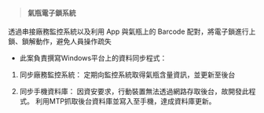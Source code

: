 > <h4> 氣瓶電子鎖系統 </h4>

透過串接廠務監控系統以及利用 App 與氣瓶上的 Barcode 配對，將電子鎖進行上鎖、鎖解動作，避免人員操作疏失

- 此案負責撰寫Windows平台上的資料同步程式：
1.	同步廠務監控系統：
定期向監控系統取得氣瓶含量資訊，並更新至後台

2.	同步手機資料庫：
因資安要求，行動裝置無法透過網路存取後台，故開發此程式。
利用MTP抓取後台資料庫並寫入至手機，達成資料庫更新。



